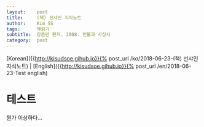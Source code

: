 ```yaml
---
layout:    post
title:     (책) 선샤인 지식노트
author:    Kim SS
tags: 	   책읽기
subtitle:  강준만 편저. 2008. 인물과 사상사
category:  post
---
```




[Korean]({{http://kisudsoe.gihub.io}}{% post_url /ko/2018-06-23-(책) 선샤인 지식노트) | [English]({{http://kisudsoe.gihub.io}}{% post_url /en/2018-06-23-Test english)

# 테스트

뭔가 이상하다...